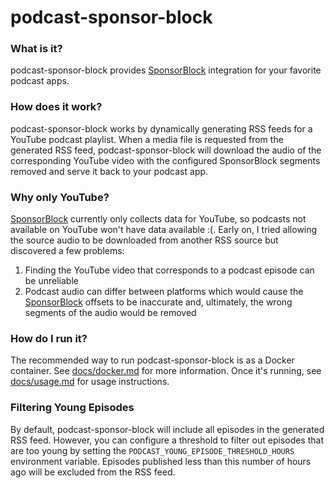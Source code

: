 # podcast-sponsor-block

### What is it?

podcast-sponsor-block provides [SponsorBlock](https://github.com/ajayyy/SponsorBlock) integration for your favorite
podcast apps.

### How does it work?
podcast-sponsor-block works by dynamically generating RSS feeds for a YouTube podcast playlist. When a media file is
requested from the generated RSS feed, podcast-sponsor-block will download the audio of the corresponding YouTube video
with the configured SponsorBlock segments removed and serve it back to your podcast app.

### Why only YouTube?
[SponsorBlock](https://github.com/ajayyy/SponsorBlock) currently only collects data for YouTube, so podcasts not
available on YouTube won't have data available :(. Early on, I tried allowing the source audio to be downloaded from
another RSS source but discovered a few problems:
1. Finding the YouTube video that corresponds to a podcast episode can be unreliable
2. Podcast audio can differ between platforms which would cause the [SponsorBlock](https://github.com/ajayyy/SponsorBlock)
   offsets to be inaccurate and, ultimately, the wrong segments of the audio would be removed

### How do I run it?
The recommended way to run podcast-sponsor-block is as a Docker container. See
[docs/docker.md](docs/docker.md) for more information. Once it's running, see [docs/usage.md](docs/usage.md) for
usage instructions.

### Filtering Young Episodes
By default, podcast-sponsor-block will include all episodes in the generated RSS feed. However, you can configure a threshold to filter out episodes that are too young by setting the `PODCAST_YOUNG_EPISODE_THRESHOLD_HOURS` environment variable. Episodes published less than this number of hours ago will be excluded from the RSS feed.
